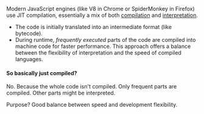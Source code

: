 Modern JavaScript engines (like V8 in Chrome or SpiderMonkey in Firefox) use JIT compilation, essentially a mix of both [compilation](compiled.md) and [interpretation](interpreted.md).
- The code is initially translated into an intermediate format (like bytecode). 
-  During runtime, *frequently* *executed* parts of the code are compiled into machine code for faster performance. 
This approach offers a balance between the flexibility of interpretation and the speed of compiled languages.
#### So basically just compiled?

No. Because the whole code isn't compiled. Only frequent parts are compiled. Other parts might be interpreted.

Purpose? Good balance between speed and development flexibility.